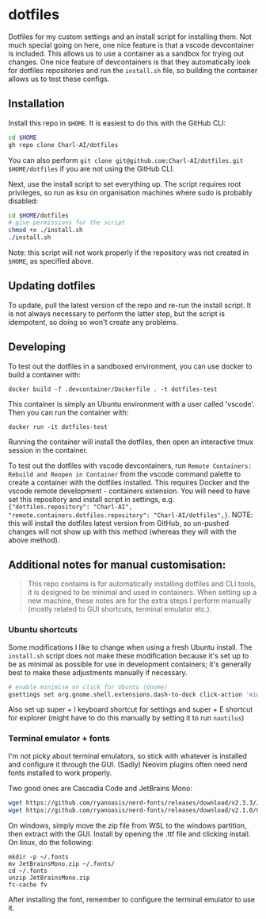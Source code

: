 # dotfiles

Dotfiles for my custom settings and an install script for installing them. Not much special going on here,
one nice feature is that a vscode devcontainer is included. This allows us to use a container as a sandbox for
trying out changes. One nice feature of devcontainers is that they automatically look for dotfiles repositories
and run the `install.sh` file, so building the container allows us to test these configs.

## Installation

Install this repo in `$HOME`. It is easiest to do this with the GitHub CLI:
```bash
cd $HOME
gh repo clone Charl-AI/dotfiles
```
You can also perform `git clone git@github.com:Charl-AI/dotfiles.git $HOME/dotfiles` if you are not using the GitHub CLI.

Next, use the install script to set everything up. The script requires root privileges, so run as ksu on organisation machines where sudo is probably disabled:
```bash
cd $HOME/dotfiles
# give permissions for the script
chmod +x ./install.sh
./install.sh
```
Note: this script will not work properly if the repository was not created in `$HOME`, as specified above.

## Updating dotfiles

To update, pull the latest version of the repo and re-run the install script. It is not always necessary to perform the latter step, but the script is idempotent, so doing so won't create any problems.

## Developing

To test out the dotfiles in a sandboxed environment, you can use docker to build a container with:

```docker build -f .devcontainer/Dockerfile . -t dotfiles-test```

This container is simply an Ubuntu environment with a user called 'vscode'. Then you can run the container with:

```docker run -it dotfiles-test```

Running the container will install the dotfiles, then open an interactive tmux session in the container.

To test out the dotfiles with vscode devcontainers, run `Remote Containers: Rebuild and Reopen in Container` from the vscode command palette to create a container with the dotfiles installed. This requires Docker and the vscode remote development - containers extension. You will need to have set this repository and install script in settings, e.g. `{"dotfiles.repository": "Charl-AI", "remote.containers.dotfiles.repository": "Charl-AI/dotfiles",}`. NOTE: this will install the dotfiles latest version from GitHub, so un-pushed changes will not show up with this method (whereas they will with the above method).

## Additional notes for manual customisation:

> This repo contains is for automatically installing dotfiles and CLI tools, it is designed to be minimal and used in containers. When setting up a new machine, these notes are for the extra steps I perform manually (mostly related to GUI shortcuts, terminal emulator etc.).

### Ubuntu shortcuts

Some modifications I like to change when using a fresh Ubuntu install. The `install.sh` script does not make these modification because it's set up to be as minimal as possible for use in development containers; it's generally best to make these adjustments manually if necessary.
```bash
# enable minimise on click for Ubuntu (Gnome)
gsettings set org.gnome.shell.extensions.dash-to-dock click-action 'minimize'
```
Also set up super + I keyboard shortcut for settings and super + E shortcut for explorer (might have to do this manually by setting it to run ```nautilus```)

### Terminal emulator + fonts

I'm not picky about terminal emulators, so stick with whatever is installed and configure it through the GUI. (Sadly) Neovim plugins often need nerd fonts installed to work properly.

Two good ones are Cascadia Code and JetBrains Mono:
```bash
wget https://github.com/ryanoasis/nerd-fonts/releases/download/v2.3.3/JetBrainsMono.zip
wget https://github.com/ryanoasis/nerd-fonts/releases/download/v2.1.0/CascadiaCode.zip
```

On windows, simply move the zip file from WSL to the windows partition, then extract with the GUI. Install by opening the .ttf file and clicking install. On linux, do the following:
```
mkdir -p ~/.fonts
mv JetBrainsMono.zip ~/.fonts/
cd ~/.fonts
unzip JetBrainsMono.zip
fc-cache fv
```

After installing the font, remember to configure the terminal emulator to use it.
